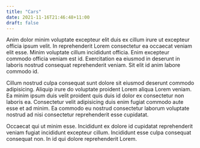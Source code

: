```yaml
---
title: "Cars"
date: 2021-11-16T21:46:48+11:00
draft: false
---
```

Anim dolor minim voluptate excepteur elit duis ex cillum irure ut excepteur officia ipsum velit. In reprehenderit Lorem consectetur ea occaecat veniam elit esse. Minim voluptate cillum incididunt officia. Enim excepteur commodo officia veniam est id. Exercitation ea eiusmod in deserunt in laboris nostrud consequat reprehenderit veniam. Sit elit id anim labore commodo id.

Cillum nostrud culpa consequat sunt dolore sit eiusmod deserunt commodo adipisicing. Aliquip irure do voluptate proident Lorem aliqua Lorem veniam. Ea minim ipsum duis velit proident quis duis id dolor ex consectetur non laboris ea. Consectetur velit adipisicing duis enim fugiat commodo aute esse et ad minim. Ea commodo eu nostrud consectetur laborum voluptate nostrud ad nisi consectetur reprehenderit esse cupidatat.

Occaecat qui ut minim esse. Incididunt ex dolore id cupidatat reprehenderit veniam fugiat incididunt excepteur cillum. Incididunt esse culpa consequat consequat non. In id qui dolore reprehenderit Lorem.
